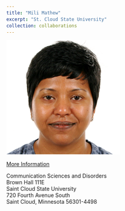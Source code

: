 ```yaml
---
title: "Mili Mathew"
excerpt: "St. Cloud State University"
collection: collaborations
---
```


<img src='/images/mili.png'>

[More Information](https://www5.stcloudstate.edu/search/Peopleresults.aspx?guid=50a17097-e325-42f0-a8ae-fb0ddd177d9f)

Communication Sciences and Disorders<br/>
Brown Hall 111E<br/>
Saint Cloud State University<br/>
720 Fourth Avenue South<br/>
Saint Cloud, Minnesota 56301-4498<br/>
